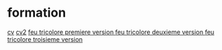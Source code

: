 # formation
<html lang="en">
<head>
    <meta charset="UTF-8">
    <meta name="viewport" content="width=device-width, initial-scale=1.0">
    <meta http-equiv="X-UA-Compatible" content="ie=edge">
    <title>Document</title>
</head>
<body>
    <a href="https://niconwo.github.io/formation/cv/">cv</a>
    <a href="https://niconwo.github.io/formation/cv2/">cv2</a>
       <a href="https://niconwo.github.io/formation/feu/index1.html">feu tricolore premiere version </a>
      <a href="https://niconwo.github.io/formation/feu/index2.html">feu tricolore deuxieme version </a>
<a href="https://niconwo.github.io/formation/feu/index3.html">feu tricolore troisieme version </a>
    
    
</body>
</html>
